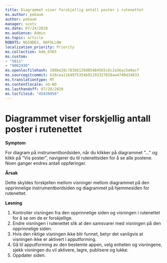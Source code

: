 ```yaml
---
title: Diagrammet viser forskjellig antall poster i rutenettet
ms.author: pebaum
author: pebaum
manager: scotv
ms.date: 07/24/2020
ms.audience: Admin
ms.topic: article
ROBOTS: NOINDEX, NOFOLLOW
localization_priority: Priority
ms.collection: Adm_O365
ms.custom:
- "5611"
- "9002930"
ms.openlocfilehash: 3d0be28c783bb129d05484565c6c2a56ac5e0acf
ms.sourcegitcommit: b10cea11b4975354b91193327b58aa4740d34833
ms.translationtype: MT
ms.contentlocale: nb-NO
ms.lasthandoff: 07/28/2020
ms.locfileid: "45439956"
---
```

# <a name="chart-shows-different-number-of-records-in-grid"></a>Diagrammet viser forskjellig antall poster i rutenettet

**Symptom**

For diagram på instrumentbordsiden, når du klikker på diagrammet "..." og klikk på "Vis poster", navigerer du til rutenettsiden for å se alle postene. Noen ganger endres antall oppføringer.

**Årsak**

Dette skyldes forskjellen mellom visninger mellom diagrammet på den opprinnelige instrumentbordsiden og diagrammet på hjemmesiden for rutenettet.  

**Løsning**

1. Kontroller visningen fra den opprinnelige siden og visningen i rutenettet for å se om de er forskjellige.
2. Endre visningen i rutenettet slik at den samsvarer med visningen på den opprinnelige siden.
3. Hvis den riktige visningen ikke blir funnet, betyr det vanligvis at visningen ikke er aktivert i apputforming.
4. Gå til apputforming av den bestemte appen, velg enheten og visningene, sjekk visningen du vil aktivere, lagre, publisere og lukke.
5. Oppdater siden.